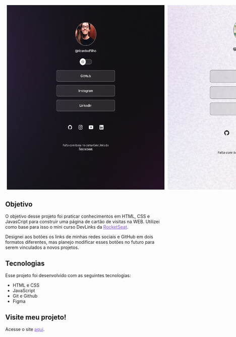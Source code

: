 <p align="center" style="display: flex">
  <img src=".github/dark-mode.png" alt="Aplicação em modo escuro" width='500px'  height="auto" style="margin: 5px">
  <img src=".github/light-mode.png" alt="Aplicação em modo claro" width="500px" height="auto" style="margin: 5px">
</p>

## Objetivo

O objetivo desse projeto foi praticar conhecimentos em HTML, CSS e JavasCript para construir uma página de cartão de visitas na WEB. Utilizei como base para isso o mini curso DevLinks da <a href="https://www.rocketseat.com.br" style="color: #8257E5" target="_blank" >RocketSeat</a>.

Designei aos botões os links de minhas redes sociais e GitHub em dois formatos diferentes, mas planejo modificar esses botões no futuro para serem vinculados a novos projetos.

## Tecnologias

Esse projeto foi desenvolvido com as seguintes tecnologias:

- HTML e CSS
- JavaScript
- Git e Github
- Figma

## Visite meu projeto!

Acesse o site <a href="https://ricardoddev.github.io/mini-portfolio/" target="_blank" style="color: #8257E5">aqui</a>.
